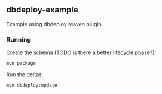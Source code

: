 ## dbdeploy-example

Example using dbdeploy Maven plugin.

### Running

Create the schema (TODO is there a better lifecycle phase?):

    mvn package

Run the deltas:

	mvn dbdeploy:update


